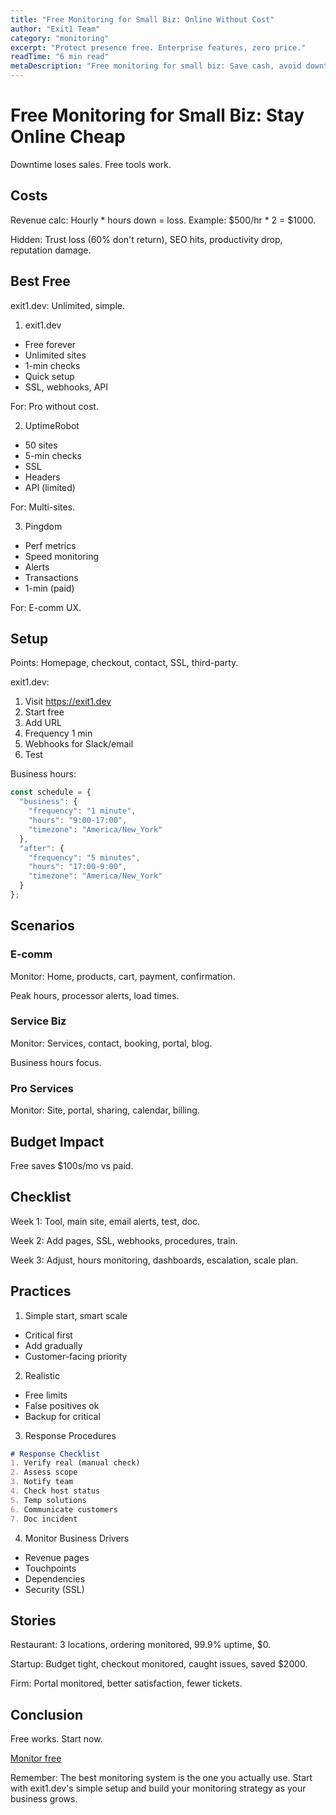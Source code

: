 ```yaml
---
title: "Free Monitoring for Small Biz: Online Without Cost"
author: "Exit1 Team"
category: "monitoring"
excerpt: "Protect presence free. Enterprise features, zero price."
readTime: "6 min read"
metaDescription: "Free monitoring for small biz: Save cash, avoid downtime in 2025."
---
```


# Free Monitoring for Small Biz: Stay Online Cheap

Downtime loses sales. Free tools work.

## Costs

Revenue calc: Hourly * hours down = loss. Example: $500/hr * 2 = $1000.

Hidden: Trust loss (60% don't return), SEO hits, productivity drop, reputation damage.

## Best Free

exit1.dev: Unlimited, simple.

1. exit1.dev
- Free forever
- Unlimited sites
- 1-min checks
- Quick setup
- SSL, webhooks, API

For: Pro without cost.

2. UptimeRobot
- 50 sites
- 5-min checks
- SSL
- Headers
- API (limited)

For: Multi-sites.

3. Pingdom
- Perf metrics
- Speed monitoring
- Alerts
- Transactions
- 1-min (paid)

For: E-comm UX.

## Setup

Points: Homepage, checkout, contact, SSL, third-party.

exit1.dev:
1. Visit https://exit1.dev
2. Start free
3. Add URL
4. Frequency 1 min
5. Webhooks for Slack/email
6. Test

Business hours:
```javascript
const schedule = {
  "business": {
    "frequency": "1 minute",
    "hours": "9:00-17:00",
    "timezone": "America/New_York"
  },
  "after": {
    "frequency": "5 minutes",
    "hours": "17:00-9:00",
    "timezone": "America/New_York"
  }
};
```

## Scenarios

### E-comm

Monitor: Home, products, cart, payment, confirmation.

Peak hours, processor alerts, load times.

### Service Biz

Monitor: Services, contact, booking, portal, blog.

Business hours focus.

### Pro Services

Monitor: Site, portal, sharing, calendar, billing.

## Budget Impact

Free saves $100s/mo vs paid.

## Checklist

Week 1: Tool, main site, email alerts, test, doc.

Week 2: Add pages, SSL, webhooks, procedures, train.

Week 3: Adjust, hours monitoring, dashboards, escalation, scale plan.

## Practices

1. Simple start, smart scale
- Critical first
- Add gradually
- Customer-facing priority

2. Realistic
- Free limits
- False positives ok
- Backup for critical

3. Response Procedures
```markdown
# Response Checklist
1. Verify real (manual check)
2. Assess scope
3. Notify team
4. Check host status
5. Temp solutions
6. Communicate customers
7. Doc incident
```

4. Monitor Business Drivers
- Revenue pages
- Touchpoints
- Dependencies
- Security (SSL)

## Stories

Restaurant: 3 locations, ordering monitored, 99.9% uptime, $0.

Startup: Budget tight, checkout monitored, caught issues, saved $2000.

Firm: Portal monitored, better satisfaction, fewer tickets.

## Conclusion

Free works. Start now.

[Monitor free](https://exit1.dev)

Remember: The best monitoring system is the one you actually use. Start with exit1.dev's simple setup and build your monitoring strategy as your business grows. 